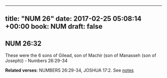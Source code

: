 
---
title: "NUM 26"
date: 2017-02-25 05:08:14 +00:00
book: NUM
draft: false
---

## NUM 26:32

These were the 6 sons of Gilead, son of Machir (son of Manasseh (son of Joseph)) - Numbers 26:29-34

**Related verses**: NUMBERS 26:29-34, JOSHUA 17:2. See [notes](https://my.bible.com/notes/2578182422924091844)

